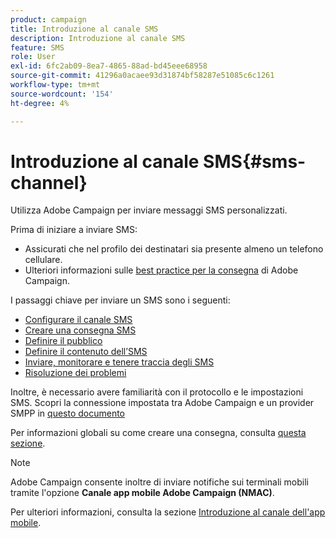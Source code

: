 ```yaml
---
product: campaign
title: Introduzione al canale SMS
description: Introduzione al canale SMS
feature: SMS
role: User
exl-id: 6fc2ab09-8ea7-4865-88ad-bd45eee68958
source-git-commit: 41296a0acaee93d31874bf58287e51085c6c1261
workflow-type: tm+mt
source-wordcount: '154'
ht-degree: 4%

---
```


# Introduzione al canale SMS{#sms-channel}

Utilizza Adobe Campaign per inviare messaggi SMS personalizzati.

Prima di iniziare a inviare SMS:

* Assicurati che nel profilo dei destinatari sia presente almeno un telefono cellulare.
* Ulteriori informazioni sulle [best practice per la consegna](delivery-best-practices.md) di Adobe Campaign.

I passaggi chiave per inviare un SMS sono i seguenti:

* [Configurare il canale SMS](sms-set-up.md)
* [Creare una consegna SMS](sms-create.md)
* [Definire il pubblico](sms-create.md#selecting-the-target-population)
* [Definire il contenuto dell’SMS](sms-create.md#defining-the-sms-content)
* [Inviare, monitorare e tenere traccia degli SMS](sms-send.md)
* [Risoluzione dei problemi](troubleshooting-sms.md)

Inoltre, è necessario avere familiarità con il protocollo e le impostazioni SMS. Scopri la connessione impostata tra Adobe Campaign e un provider SMPP in [questo documento](sms-protocol.md)

Per informazioni globali su come creare una consegna, consulta [questa sezione](steps-about-delivery-creation-steps.md).

>[!NOTE]
>
>Adobe Campaign consente inoltre di inviare notifiche sui terminali mobili tramite l&#39;opzione **Canale app mobile Adobe Campaign (NMAC)**.
> 
>Per ulteriori informazioni, consulta la sezione [Introduzione al canale dell&#39;app mobile](about-mobile-app-channel.md).
